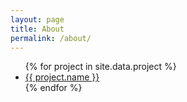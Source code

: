 ```yaml
---
layout: page
title: About
permalink: /about/
---
```

<ul class="arc-list">
{% for project in site.data.project %}
    <li><a href="{{ project.github }}">{{ project.name }}</a></li>
{% endfor %}
</ul>
